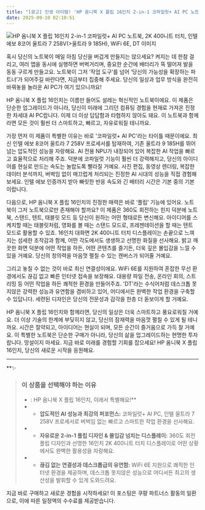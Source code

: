 ```yaml
---
title: "[광고] 인생 아이템! 'HP 옴니북 X 플립 16인치 2-in-1 코파일럿+ AI PC 노트북, 2K 400니트 터치, 인텔 에보 8코어 울트라 7 258V(>울트라 9 185H), WiFi 6E, DT'을(를) 만나보세요."
date: 2025-09-10 02:10:51
---
```

![HP 옴니북 X 플립 16인치 2-in-1 코파일럿+ AI PC 노트북, 2K 400니트 터치, 인텔 에보 8코어 울트라 7 258V(>울트라 9 185H), WiFi 6E, DT 이미지](https://ads-partners.coupang.com/image1/7vhDohm7drXPxYbo7vqcxhIOVRfBMtHATvDhl4UvikDsosZ573wyIlhvrij9FyEKoA11BVENL8PpumVnssYvpZG59Rvy5GN5ZLwq9kK7u_zI-hMxAOp2R1Q88_SJhx-WZkUWaKaFrL3tJP8TiJL55qoqRB4PUUiOhi39UX4JCRxZj-4m_IxL179DRlUJD1iNiF8KWnWdD2yX3XlYvy_1kA69I3LI1fmGYwRi0uZhHN5F863YGKK7K_Z1JrVWczpZcbzL9oTzbSGxC28lTYdMmMgYrFh24EbJgs6NAiXSsjjeFy0K)

혹시 당신의 노트북이 매일 아침 당신을 버겁게 만들지는 않으세요? 켜지는 데 한참 걸리고, 여러 앱을 동시에 실행하면 버벅거리며, 중요한 순간에 배터리가 뚝 떨어져 발을 동동 구르게 만들고요. 노트북이 그저 ‘작업 도구’를 넘어 ‘당신의 가능성을 확장하는 파트너’가 되어주길 바란다면, 지금부터 집중해 주세요. 당신의 일상과 업무 방식을 완전히 바꿔놓을 놀라운 AI PC가 여기 있으니까요!

HP 옴니북 X 플립 16인치는 이름만 들어도 설레는 혁신적인 노트북이에요. 이 제품은 단순한 업그레이드가 아니라, 당신이 미래에 그리던 컴퓨팅 경험을 현재로 가져온 진정한 차세대 AI PC랍니다. 이제 더 이상 답답함과 타협하지 않아도 돼요. 이 노트북과 함께라면 모든 것이 훨씬 더 스마트하고, 빠르고, 자유로워질 테니까요.

가장 먼저 이 제품이 특별한 이유는 바로 '코파일럿+ AI PC'라는 타이틀 때문이에요. 최신 인텔 에보 8코어 울트라 7 258V 프로세서를 탑재하여, 기존 울트라 9 185H를 뛰어넘는 압도적인 성능을 자랑해요. AI 전용 NPU가 내장되어 있어 복잡한 AI 작업을 빠르고 효율적으로 처리해 주죠. 덕분에 코파일럿 기능이 훨씬 더 강력해지고, 당신의 아이디어를 현실로 만드는 속도는 놀랍도록 빨라질 거예요. 사진 편집, 동영상 렌더링, 복잡한 데이터 분석까지, 버벅임 없이 매끄럽게 처리되는 진정한 AI 시대의 성능을 직접 경험해 보세요. 인텔 에보 인증까지 받아 빠릿한 반응 속도와 긴 배터리 시간은 기본 중의 기본이랍니다.

다음으로, HP 옴니북 X 플립 16인치의 진정한 매력은 바로 ‘플립’ 기능에 있어요. 노트북이 그저 노트북으로만 존재해야 할까요? 이 제품은 360도 회전하는 힌지 덕분에 노트북, 스탠드, 텐트, 태블릿 모드 등 당신이 원하는 어떤 형태로든 변신해요. 아이디어를 스케치할 때는 태블릿처럼, 영화를 볼 때는 스탠드 모드로, 프레젠테이션을 할 때는 텐트 모드로 활용할 수 있죠. 16인치 대화면 2K 400니트 터치 디스플레이는 손끝으로 느껴지는 섬세한 조작감과 함께, 어떤 각도에서도 생생하고 선명한 화질을 선사해요. 밝고 깨끗한 화면 덕분에 어떤 작업을 하든, 어떤 콘텐츠를 즐기든, 더욱 깊은 몰입감을 느낄 수 있을 거예요. 당신의 창의력을 마음껏 펼칠 수 있는 캔버스가 되어줄 거예요.

그리고 놓칠 수 없는 것이 바로 최신 연결성이에요. WiFi 6E를 지원하여 혼잡한 무선 환경에서도 끊김 없고 빠른 인터넷 접속을 보장해요. 대용량 파일 전송, 온라인 회의, 스트리밍 등 어떤 작업을 하든 쾌적한 환경을 만들어주죠. 'DT'라는 수식어처럼 데스크톱 못지않은 강력한 성능과 유연함을 겸비하고 있어, 어디에서든 완벽한 작업 환경을 구축할 수 있답니다. 세련된 디자인은 당신의 전문성과 감각을 한층 더 돋보이게 할 거예요.

HP 옴니북 X 플립 16인치와 함께라면, 당신의 일상은 더욱 스마트하고 풍요로워질 거예요. 더 이상 기술의 한계에 부딪히지 않고, 당신의 잠재력을 마음껏 펼칠 수 있게 될 테니까요. 시간은 절약되고, 아이디어는 현실이 되며, 모든 순간이 즐거움으로 가득 찰 거예요. 이 특별한 노트북은 단순한 구매가 아니라, 당신의 삶을 업그레이드하는 현명한 투자랍니다. 망설이지 마세요. 지금 바로 미래를 경험할 기회를 잡으세요! HP 옴니북 X 플립 16인치, 당신의 새로운 시작을 응원해요.

---

**✨


> ### 이 상품을 선택해야 하는 이유
> - : HP 옴니북 X 플립 16인치, 이래서 특별해요!**
> - *   **압도적인 AI 성능과 최강의 퍼포먼스:** 코파일럿+ AI PC, 인텔 울트라 7 258V 프로세서로 버벅임 없는 빠르고 스마트한 작업 환경을 선사해요.
> - *   **자유로운 2-in-1 플립 디자인 & 몰입감 넘치는 디스플레이:** 360도 회전 플립 디자인과 선명한 16인치 2K 400니트 터치 디스플레이로 어떤 상황에서도 완벽한 활용성을 자랑해요.
> - *   **끊김 없는 연결성과 데스크톱급의 유연함:** WiFi 6E 지원으로 쾌적한 인터넷 환경을 제공하며, 데스크톱 못지않은 성능으로 어디서든 최고의 생산성을 발휘할 수 있게 도와드려요.


지금 바로 구매하고 새로운 경험을 시작하세요!
이 포스팅은 쿠팡 파트너스 활동의 일환으로, 이에 따른 일정액의 수수료를 제공받습니다.
